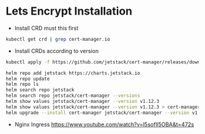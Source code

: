 # Lets Encrypt Installation

- Install CRD must this first
```bash
kubectl get crd | grep cert-manager.io
```

- Install CRDs according to version
```bash
kubectl apply -f https://github.com/jetstack/cert-manager/releases/download/v1.12.3/cert-manager.crds.yaml
```

```bash
helm repo add jetstack https://charts.jetstack.io
helm repo update
helm repo ls
helm search repo jetstack
helm search repo jetstack/cert-manager --versions
helm show values jetstack/cert-manager --version v1.12.3
helm show values jetstack/cert-manager --version v1.12.3 > cert-manager-values.yaml
helm upgrade --install cert-manager jetstack/cert-manager --version v1.12.3 --namespace cert-manager --create-namespace --values cert-manager-values.yaml
```

- Nginx Ingress https://www.youtube.com/watch?v=l5sofll5OBA&t=472s
